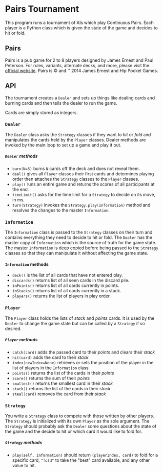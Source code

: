 # Pairs Tournament

This program runs a tournament of AIs which play Continuous Pairs.
  Each player is a Python class which is given the state of the game and decides to hit or fold.

## Pairs
Pairs is a pub game for 2 to 8 players designed by James Ernest and Paul Peterson.
  For rules, variants, alternate decks, and more, please visit the
  [official website](www.playpairs.com).
  Pairs is :copyright: and :tm: 2014 James Ernest and Hip Pocket Games.

## API
The tournament creates a `Dealer` and sets up things like dealing cards and burning cards and then tells the dealer to run the game.

Cards are simply stored as integers.

### `Dealer`
The `Dealer` class asks the `Strategy` classes if they want to *hit* or *fold* and manipulates the cards held by the `Player` classes.
Dealer methods are invoked by the main loop to set up a game and play it out.
##### `Dealer` methods
- `burn(N=5)` burns `N` cards off the deck and does not reveal them.
- `deal()` gives all `Player` classes their first cards and determines playing order then attaches the `Strategy` classes to the `Player` classes.
- `play()` runs an entire game and returns the scores of all participants at the end.
- `timeLimit()` asks for the time limit for a `Strategy` to decide on its move, in ms.
- `turn(Strategy)` invokes the `Strategy.play(Information)` method and resolves the changes to the master `Information`.

### `Information`
The `Information` class is passed to the `Strategy` classes on their turn and contains everything they need to decide to hit or fold.
The `Dealer` has the master copy of `Information` which is the source of truth for the game state.
The master `Information` is deep copied before being passed to the `Strategy` classes so that they can manipulate it without affecting the game state.
#### `Information` methods
- `deck()` is the list of all cards that have not entered play.
- `discards()` returns list of all seen cards in the discard pile.
- `inPoints()` returns list of all cards currently in points.
- `inStacks()` returns list of all cards currently in a stack.
- `players()` returns the list of players in play order.


### `Player`
The `Player` class holds the lists of *stack* and *points* cards.
It is used by the `Dealer` to change the game state but can be called by a `Strategy` if so desired.
##### `Player` methods
  - `catch(card)` adds the passed card to their *points* and clears their *stack*
  - `hit(card)` adds the card to their *stack*
  - `index(newIndex=None)` retrieves or sets the position of the player in the list of players in the `Information` class
  - `points()` returns the list of the cards in their *points*
  - `score()` returns the sum of their *points*
  - `smallest()` returns the smallest card in their *stack*
  - `stack()` returns the list of the cards in their *stack*
  - `steal(card)` removes the card from their *stack*

### `Strategy`
You write a `Strategy` class to compete with those written by other players.  The `Strategy` is initialized with its own `Player` as the sole argument.  The `Strategy` should probably ask the `Dealer` some questions about the state of the game and the decide to hit or which card it would like to fold for.
##### `Strategy` methods
  - `play(self, information)` should return `(playerIndex, card)` to fold for a specific card, `"fold"` to take the "best" card available, and any other value to hit.
